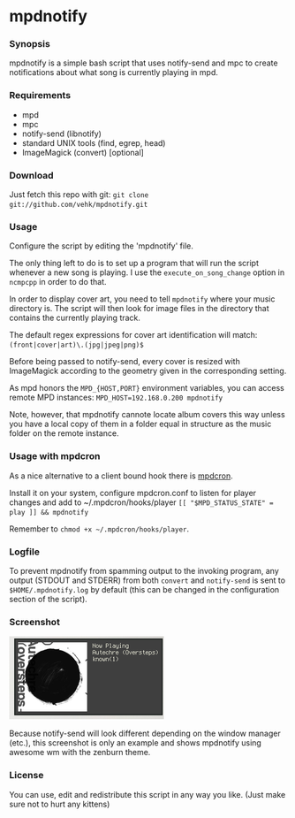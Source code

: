 mpdnotify
=========

### Synopsis
mpdnotify is a simple bash script that uses notify-send
and mpc to create notifications about what song is currently
playing in mpd.

### Requirements
 * mpd
 * mpc
 * notify-send (libnotify)
 * standard UNIX tools (find, egrep, head)
 * ImageMagick (convert) [optional]

### Download

Just fetch this repo with git:
`git clone git://github.com/vehk/mpdnotify.git`

### Usage
Configure the script by editing the 'mpdnotify' file.

The only thing left to do is to set up a program that will run
the script whenever a new song is playing.
I use the `execute_on_song_change` option in `ncmpcpp` in order to do that.

In order to display cover art, you need to tell `mpdnotify` where your music
directory is. The script will then look for image files in the directory that
contains the currently playing track.

The default regex expressions for cover art identification will match:
`(front|cover|art)\.(jpg|jpeg|png)$`

Before being passed to notify-send, every cover is resized with ImageMagick
according to the geometry given in the corresponding setting.

As mpd honors the `MPD_{HOST,PORT}` environment variables, you can access remote
MPD instances: `MPD_HOST=192.168.0.200 mpdnotify`

Note, however, that mpdnotify cannote locate album covers this way unless you
have a local copy of them in a folder equal in structure as the music folder on
the remote instance.

### Usage with mpdcron
As a nice alternative to a client bound hook there is
[mpdcron](http://alip.github.com/mpdcron/).

Install it on your system, configure mpdcron.conf to listen for player changes
and add to ~/.mpdcron/hooks/player
`[[ "$MPD_STATUS_STATE" = play ]] && mpdnotify`

Remember to `chmod +x ~/.mpdcron/hooks/player`.

### Logfile
To prevent mpdnotify from spamming output to the invoking program, any output
(STDOUT and STDERR) from both `convert` and `notify-send` is sent to
`$HOME/.mpdnotify.log` by default (this can be changed in the configuration
section of the script).

### Screenshot
![mpdnotify in awesome](mpdnotify.png "mpdnotify")

Because notify-send will look different depending on the window manager (etc.),
this screenshot is only an example and shows mpdnotify using awesome wm with
the zenburn theme.

### License
You can use, edit and redistribute this script in any way you like.
(Just make sure not to hurt any kittens)
